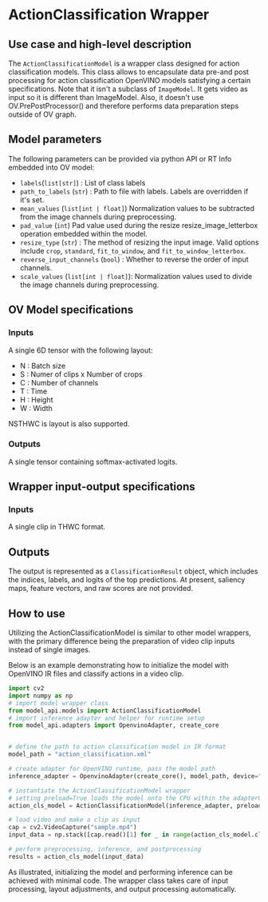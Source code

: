 # ActionClassification Wrapper

## Use case and high-level description

The `ActionClassificationModel` is a wrapper class designed for action classification models.
This class allows to encapsulate data pre-and post processing for action classification OpenVINO models satisfying
a certain specifications.
Note that it isn't a subclass of `ImageModel`. It gets video as input so it is different than ImageModel.
Also, it doesn't use OV.PrePostProcessor() and therefore performs data preparation steps outside of OV graph.

## Model parameters

The following parameters can be provided via python API or RT Info embedded into OV model:
- `labels`(`list[str]`) : List of class labels
- `path_to_labels` (`str`) : Path to file with labels. Labels are overridden if it's set.
- `mean_values` (`list[int | float]`) Normalization values to be subtracted from the image channels during preprocessing.
- `pad_value` (`int`) Pad value used during the resize resize_image_letterbox operation embedded within the model.
- `resize_type` (`str`) : The method of resizing the input image. Valid options include `crop`, `standard`, `fit_to_window`, and `fit_to_window_letterbox`.
- `reverse_input_channels` (`bool`) : Whether to reverse the order of input channels.
- `scale_values` (`list[int | float]`): Normalization values used to divide the image channels during preprocessing.

## OV Model specifications

### Inputs

A single 6D tensor with the following layout:

- N : Batch size
- S : Numer of clips x Number of crops
- C : Number of channels
- T : Time
- H : Height
- W : Width

NSTHWC is layout is also supported.

### Outputs

A single tensor containing softmax-activated logits.

## Wrapper input-output specifications

### Inputs

A single clip in THWC format.

## Outputs

The output is represented as a `ClassificationResult` object, which includes the indices, labels, and logits of the top predictions.
At present, saliency maps, feature vectors, and raw scores are not provided.

## How to use

Utilizing the ActionClassificationModel is similar to other model wrappers, with the primary difference being the preparation of video clip inputs instead of single images.

Below is an example demonstrating how to initialize the model with OpenVINO IR files and classify actions in a video clip.


```python
import cv2
import numpy as np
# import model wrapper class
from model_api.models import ActionClassificationModel
# import inference adapter and helper for runtime setup
from model_api.adapters import OpenvinoAdapter, create_core


# define the path to action classification model in IR format
model_path = "action_classification.xml"

# create adapter for OpenVINO runtime, pass the model path
inference_adapter = OpenvinoAdapter(create_core(), model_path, device="CPU")

# instantiate the ActionClassificationModel wrapper
# setting preload=True loads the model onto the CPU within the adapter0
action_cls_model = ActionClassificationModel(inference_adapter, preload=True)

# load video and make a clip as input
cap = cv2.VideoCapture("sample.mp4")
input_data = np.stack([cap.read()[1] for _ in range(action_cls_model.clip_size)])

# perform preprocessing, inference, and postprocessing
results = action_cls_model(input_data)
```

As illustrated, initializing the model and performing inference can be achieved with minimal code.
The wrapper class takes care of input processing, layout adjustments, and output processing automatically.